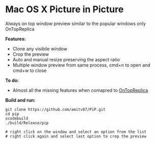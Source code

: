 # Mac OS X Picture in Picture

Always on top window preview similar to the popular windows only OnTopReplica

**Features:**
* Clone any visibile window
* Crop the preview
* Auto and manual resize preserving the aspect ratio
* Multiple window preview from same process, cmd+n to open and cmd+w to close

**To do:**
* Almost all the missing features when comapred to [OnTopReplica](https://github.com/LorenzCK/OnTopReplica)

**Build and run:**
~~~
git clone https://github.com/amitv87/PiP.git
cd pip
xcodebuild
./build/Release/pip

# right click on the window and select an option from the list
# right click again and select last option to crop the preview
~~~
